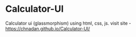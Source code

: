 # Calculator-UI
Calculator ui (glassmorphism) using html, css, js.
visit site - https://chnadan.github.io/Calculator-UI/
